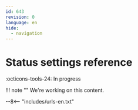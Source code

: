 ```yaml
---
id: 643
revision: 0
language: en
hide:
  - navigation
---
```


# Status settings reference

 :octicons-tools-24: In progress

!!! note ""
     We're working on this content.

--8<-- "includes/urls-en.txt"
